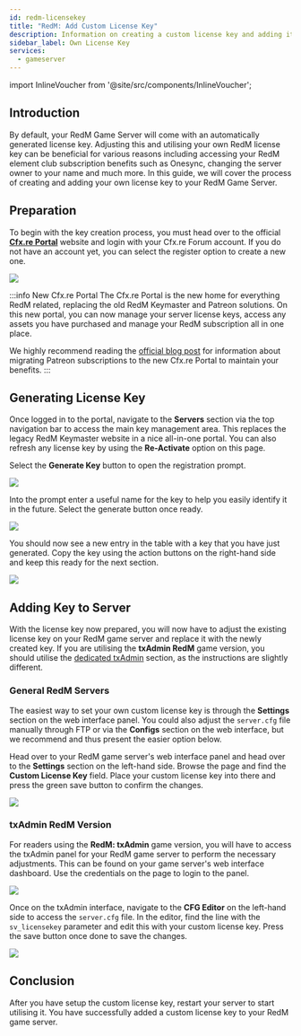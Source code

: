 ```yaml
---
id: redm-licensekey
title: "RedM: Add Custom License Key"
description: Information on creating a custom license key and adding it to your RedM server from ZAP-Hosting - ZAP-Hosting.com documentation
sidebar_label: Own License Key
services:
  - gameserver
---
```


import InlineVoucher from '@site/src/components/InlineVoucher';

## Introduction

By default, your RedM Game Server will come with an automatically generated license key. Adjusting this and utilising your own RedM license key can be beneficial for various reasons including accessing your RedM element club subscription benefits such as Onesync, changing the server owner to your name and much more. In this guide, we will cover the process of creating and adding your own license key to your RedM Game Server.

<InlineVoucher />

## Preparation

To begin with the key creation process, you must head over to the official **[Cfx.re Portal](https://portal.cfx.re/)** website and login with your Cfx.re Forum account. If you do not have an account yet, you can select the register option to create a new one.

![](https://screensaver01.zap-hosting.com/index.php/s/j5onRjCSN42dbie/preview)

:::info New Cfx.re Portal
The Cfx.re Portal is the new home for everything RedM related, replacing the old RedM Keymaster and Patreon solutions. On this new portal, you can now manage your server license keys, access any assets you have purchased and manage your RedM subscription all in one place.

We highly recommend reading the [official blog post](https://forum.cfx.re/t/introducing-the-cfx-re-portal/5287316/) for information about migrating Patreon subscriptions to the new Cfx.re Portal to maintain your benefits.
:::

## Generating License Key

Once logged in to the portal, navigate to the **Servers** section via the top navigation bar to access the main key management area. This replaces the legacy RedM Keymaster website in a nice all-in-one portal. You can also refresh any license key by using the **Re-Activate** option on this page.

Select the **Generate Key** button to open the registration prompt.

![](https://screensaver01.zap-hosting.com/index.php/s/JQ6dkNHZcBD4e4B/preview)

Into the prompt enter a useful name for the key to help you easily identify it in the future. Select the generate button once ready.

![](https://screensaver01.zap-hosting.com/index.php/s/3cYyRo7pgzQraz2/preview)

You should now see a new entry in the table with a key that you have just generated. Copy the key using the action buttons on the right-hand side and keep this ready for the next section.

![](https://screensaver01.zap-hosting.com/index.php/s/3Hd8tQqJA4xPKWk/preview)

## Adding Key to Server

With the license key now prepared, you will now have to adjust the existing license key on your RedM game server and replace it with the newly created key. If you are utilising the **txAdmin RedM** game version, you should utilise the [dedicated txAdmin](#txadmin-redm-version) section, as the instructions are slightly different.

### General RedM Servers

The easiest way to set your own custom license key is through the **Settings** section on the web interface panel. You could also adjust the `server.cfg` file manually through FTP or via the **Configs** section on the web interface, but we recommend and thus present the easier option below.

Head over to your RedM game server's web interface panel and head over to the **Settings** section on the left-hand side. Browse the page and find the **Custom License Key** field. Place your custom license key into there and press the green save button to confirm the changes.

![](https://screensaver01.zap-hosting.com/index.php/s/J6BY5k4B2jAabFw/preview)


### txAdmin RedM Version

For readers using the **RedM: txAdmin** game version, you will have to access the txAdmin panel for your RedM game server to perform the necessary adjustments. This can be found on your game server's web interface dashboard. Use the credentials on the page to login to the panel.

![](https://screensaver01.zap-hosting.com/index.php/s/yNLQrfrDrAYHcEY/preview)

Once on the txAdmin interface, navigate to the **CFG Editor** on the left-hand side to access the `server.cfg` file. In the editor, find the line with the `sv_licensekey` parameter and edit this with your custom license key. Press the save button once done to save the changes.

![](https://screensaver01.zap-hosting.com/index.php/s/2E8j9jtykcjwF7L/preview)

## Conclusion

After you have setup the custom license key, restart your server to start utilising it. You have successfully added a custom license key to your RedM game server.